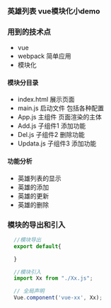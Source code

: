 ### 英雄列表  vue模块化小demo

### 用到的技术点

* vue
* webpack 简单应用
* 模块化

#### 模块分目录

* index.html 展示页面
* main.js  启动文件 包括各种配置
* App.js  主组件 页面渲染的主体
* Add.js  子组件1 添加功能
* Del.js  子组件2 删除功能
* Updata.js 子组件3 添加功能

#### 功能分析

* 英雄列表的显示
* 英雄的添加
* 英雄的更新
* 英雄的删除

### 模块的导出和引入 


``` javascript
  //模块导出 
  export default{

  }
````

````javascript
  //模块引入
  import Xx from "./Xx.js";
````

```` javascript
  // 全局声明
  Vue.component('vue-xx', Xx);
````